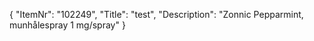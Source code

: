 {
  "ItemNr": "102249",
  "Title": "test",
  "Description": "Zonnic Pepparmint, munhålespray 1 mg/spray"
}